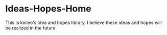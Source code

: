 # Ideas-Hopes-Home
This is koileo's idea and hopes library. I believe these ideas and hopes will be realized in the future
